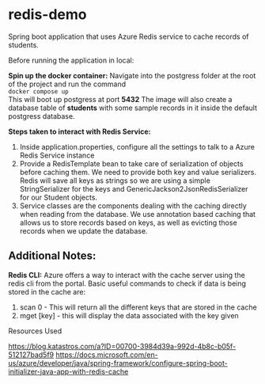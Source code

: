 # redis-demo
Spring boot application that uses Azure Redis service to cache records of students.

Before running the application in local:

**Spin up the docker container:**
Navigate into the postgress folder at the root of the project and run the command  
  ```docker compose up```    
This will boot up postgress at port **5432**
The image will also create a database table of **students** with some sample records in it inside the default postgress database.
   
**Steps taken to interact with Redis Service:**
  1. Inside application.properties, configure all the settings to talk to a Azure Redis Service instance
  2. Provide a RedisTemplate bean to take care of serialization of objects before caching them. We need to provide both key and value serializers.
     Redis will save all keys as strings so we are using a simple StringSerializer for the keys and GenericJackson2JsonRedisSerializer for our Student   objects.
  4. Service classes are the components dealing with the caching directly when reading from the database.
     We use annotation based caching that allows us to store records based on keys, as well as evicting those records when we update the database.

## Additional Notes:

**Redis CLI:**
Azure offers a way to interact with the cache server using the redis cli from the portal. 
Basic useful commands to check if data is being stored in the cache are:
  1. scan 0 - This will return all the different keys that are stored in the cache
  2. mget [key] - this will display the data associated with the key given

Resources Used

https://blog.katastros.com/a?ID=00700-3984d39a-992d-4b8c-b05f-512127bad5f9
https://docs.microsoft.com/en-us/azure/developer/java/spring-framework/configure-spring-boot-initializer-java-app-with-redis-cache
